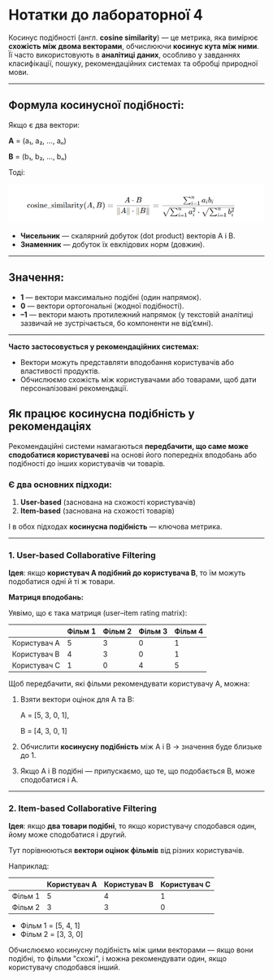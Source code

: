 # Нотатки до лабораторної 4

Косинус подібності (англ. **cosine similarity**) — це метрика, яка вимірює **схожість між двома векторами**, обчислюючи **косинус кута між ними**. Її часто використовують в **аналітиці даних**, особливо у завданнях класифікації, пошуку, рекомендаційних системах та обробці природної мови.

---

## Формула косинусної подібності:

Якщо є два вектори:

**A** = (a₁, a₂, ..., aₙ)

**B** = (b₁, b₂, ..., bₙ)

Тоді:

![image.png](image.png)

- **Чисельник** — скалярний добуток (dot product) векторів A і B.
- **Знаменник** — добуток їх евклідових норм (довжин).

---

## Значення:

- **1** — вектори максимально подібні (один напрямок).
- **0** — вектори ортогональні (жодної подібності).
- **–1** — вектори мають протилежний напрямок (у текстовій аналітиці зазвичай не зустрічається, бо компоненти не від’ємні).

---

**Часто застосовується у рекомендаційних системах:**

- Вектори можуть представляти вподобання користувачів або властивості продуктів.
- Обчислюємо схожість між користувачами або товарами, щоб дати персоналізовані рекомендації.

## Як працює косинусна подібність у рекомендаціях

Рекомендаційні системи намагаються **передбачити, що саме може сподобатися користувачеві** на основі його попередніх вподобань або подібності до інших користувачів чи товарів.

### Є два основних підходи:

1. **User-based** (заснована на схожості користувачів)
2. **Item-based** (заснована на схожості товарів)

І в обох підходах **косинусна подібність** — ключова метрика.

---

### 1. User-based Collaborative Filtering

**Ідея**: якщо **користувач A подібний до користувача B**, то їм можуть подобатися одні й ті ж товари.

**Матриця вподобань:**

Уявімо, що є така матриця (user–item rating matrix):

|  | Фільм 1 | Фільм 2 | Фільм 3 | Фільм 4 |
| --- | --- | --- | --- | --- |
| Користувач A | 5 | 3 | 0 | 1 |
| Користувач B | 4 | 3 | 0 | 1 |
| Користувач C | 1 | 0 | 4 | 5 |

Щоб передбачити, які фільми рекомендувати користувачу A, можна:

1. Взяти вектори оцінок для A та B:
    
    A = [5, 3, 0, 1],
    
    B = [4, 3, 0, 1]
    
2. Обчислити **косинусну подібність** між A і B → значення буде близьке до 1.
3. Якщо A і B подібні — припускаємо, що те, що подобається B, може сподобатися і A.

---

### 2. Item-based Collaborative Filtering

**Ідея**: якщо **два товари подібні**, то якщо користувачу сподобався один, йому може сподобатися і другий.

Тут порівнюються **вектори оцінок фільмів** від різних користувачів.

Наприклад:

|  | Користувач A | Користувач B | Користувач C |
| --- | --- | --- | --- |
| Фільм 1 | 5 | 4 | 1 |
| Фільм 2 | 3 | 3 | 0 |
- Фільм 1 = [5, 4, 1]
- Фільм 2 = [3, 3, 0]

Обчислюємо косинусну подібність між цими векторами — якщо вони подібні, то фільми "схожі", і можна рекомендувати один, якщо користувачу сподобався інший.